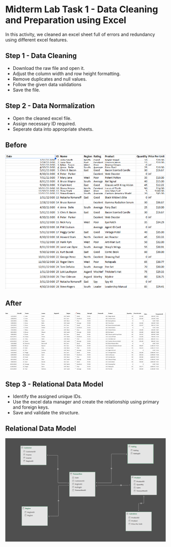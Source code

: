 
# Midterm Lab Task 1 - Data Cleaning and Preparation using Excel
In this activity, we cleaned an excel sheet full of errors and redundancy using different excel features.

## Step 1 - Data Cleaning
- Download the raw file and open it.
- Adjust the column width and row height formatting.
- Remove duplicates and null values.
- Follow the given data validations
- Save the file.

## Step 2 - Data Normalization
- Open the cleaned excel file.
- Assign necessary ID required.
- Seperate data into appropriate sheets.
  
## Before
<img src="Images/Before.png" alt="Alt Text" Width="600" heigth="200">

## After
<img src="Images/After.png" alt="Alt Text" Width="1280" heigth="720">

## Step 3 - Relational Data Model
- Identify the assigned unique IDs.
- Use the excel data manager and create the relationship using primary and foreign keys.
- Save and validate the structure.

## Relational Data Model
<img src="Images/Relation.png" alt="Alt Text" Width="600" heigth="200">
